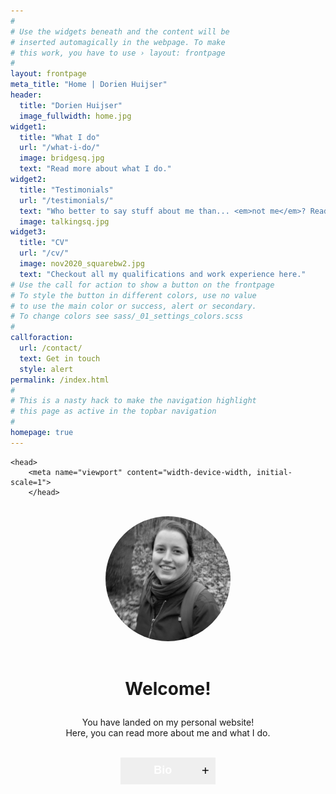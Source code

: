```yaml
---
#
# Use the widgets beneath and the content will be
# inserted automagically in the webpage. To make
# this work, you have to use › layout: frontpage
#
layout: frontpage
meta_title: "Home | Dorien Huijser"
header:
  title: "Dorien Huijser"
  image_fullwidth: home.jpg
widget1:
  title: "What I do"
  url: "/what-i-do/"
  image: bridgesq.jpg
  text: "Read more about what I do."
widget2:
  title: "Testimonials"
  url: "/testimonials/"
  text: "Who better to say stuff about me than... <em>not me</em>? Read what others say about me on this page."
  image: talkingsq.jpg
widget3:
  title: "CV"
  url: "/cv/"
  image: nov2020_squarebw2.jpg
  text: "Checkout all my qualifications and work experience here."
# Use the call for action to show a button on the frontpage
# To style the button in different colors, use no value
# to use the main color or success, alert or secondary.
# To change colors see sass/_01_settings_colors.scss
#
callforaction:
  url: /contact/
  text: Get in touch
  style: alert
permalink: /index.html
#
# This is a nasty hack to make the navigation highlight
# this page as active in the topbar navigation
#
homepage: true
---
```


<html>

    <head>
        <meta name="viewport" content="width-device-width, initial-scale=1">
        </head>

<style>
    /* Columns on a page */
    .container {
  position: relative;
  text-align: left;
}
.bottom-left {
  position: absolute;
  bottom: 8px;
  left: 16px;
}
.centered {
  position: absolute;
  top: 50%;
  left: 50%;
  transform: translate(-50%, -50%);
}

.column {
 float: left;
 width: 50%;
}

/* Clear floats after the columns */
.row:after {
 content: "";
 display: table;
 clear: both;
}

/* Code to create collapsible */

.collapsible {
  background-color: $ci-1;
  color: white;
  cursor: pointer;
  padding: 10px;
  width: 30%;
  border: none;
  text-align: center;
  outline: none;
  font-size: large;
}

.active, .collapsible:hover {
  background-color: $ci-2;
}

.content {
  padding: 0 18px;
  display: none;
  overflow: hidden;
  background-color: #fff;
  text-align: left;
}

.collapsible:after {
  content: '\002B'; /* Unicode character for "plus" sign (+) */
  font-size: 20px;
  color: black;
  float: right;
  margin-left: 5px;
}

.collapsible:active:after {
  content: "\2212"; /* Unicode character for "minus" sign (-) */
}

</style>

<body>

<br>

<div><figure style="border:0px #cccccc solid; padding:0px; margin:auto;text-align:center"><img src="../../images/nov2020_squarebw.jpg" alt="Profile picture" style="width:200px;border-radius:80%;"></figure></div>

<br>

<h1 style="text-align:center"><p style="text-align:center;">Welcome!</p></h1>
<p style="text-align:center;">You have landed on my personal website! <br> Here, you can read more about me and what I do. </p>

<br>

<div style="text-align:center"><button type="button" class="collapsible"><b>Bio</b></button>

<div class="content">
<div class="row">
    <div class="column">
<p><div class="container">
  <img src="../../images/las2.jpg" style="zoom:100%;" >
  <div class="bottom-left"><h3 style="color:white">Studies</h3></div>
</div>
<p  style="text-align:left">I started my career at Utrecht University in the bachelor <a href="https://www.uu.nl/bachelors/liberal-arts-and-sciences">Liberal Arts and Sciences</a>. Here, I learned about the importance of <b>interdisciplinary cooperation</b> as a way to solve society's larger issues. Additionally, I dove into <b>Cognitive and neurobiological psychology</b> (major) and <b>Language development</b> (minor).</p></p>
    <p>In my master <a href="https://www.uu.nl/masters/en/neuroscience-and-cognition">Neuroscience and Cognition</a>, I conducted two <b>research projects</b> in both cognitive (9 months) and developmental psychology (6 months). Additionally, I completed a minor in <b>science education and communication</b>, where I gained skills in communicating science to different audiences.</p></div>
    <div class="column"><p><div class="container">
  <img src="../../images/work.jpg" style="zoom:100%">
  <div class="bottom-left"><h3 style="color:white">Work</h3></div>
</div>
<p>After my master's, I started as <b>data manager</b> at the Brain and Development Research Center ánd as <b>educational content creator and e-moderator</b> at University Medical Center Utrecht (UMC). In these positions, I was able to combine promoting good research practices with creating educational scientific content for a PhD audience.</p></p>
<p>Currently, I work as a research assistant at Erasmus University Rotterdam (<a href="https://www.eur.nl/people/dorien-huijser">EUR</a>) and Leiden University <a href="https://www.universiteitleiden.nl/en/staffmembers/dorien-huijser">LU</a>), fullfilling the tasks of <b>data and lab manager</b> (check out the <a href="../what-i-do">What I do page</a> for more info).</p></div></div>
</div></div>

<script>
/* script for creating a collapsible element */
    var coll = document.getElementsByClassName("collapsible");
var i;
for (i = 0; i < coll.length; i++) {
  coll[i].addEventListener("click", function() {
    this.classList.toggle("active");
    var content = this.nextElementSibling;
    if (content.style.display === "block") {
      content.style.display = "none";
    } else {
      content.style.display = "block";
    }
  });
}
</script>

</body>

</html>
